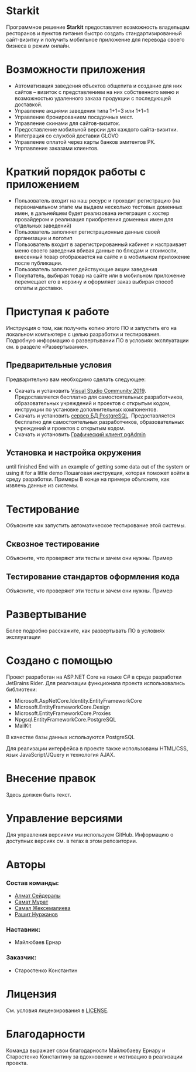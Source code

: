 # Starkit 
Программное решение **Starkit** предоставляет возможность владельцам ресторанов и пунктов питания быстро создать стандартизированный сайт-визитку и получить мобильное приложение для перевода своего бизнеса в режим онлайн.

# Возможности приложения
* Автоматизация заведения объектов общепита и создание для них сайтов – визиток с представлением на них собственного меню и возможностью удаленного заказа продукции с последующей доставкой.
* Управление акциями заведения типа 1+1=3 или 1+1=1
* Управление бронированием посадочных мест.
* Управление скинами для сайтов-визиток.
* Предоставление мобильной версии для каждого сайта-визитки.
* Интеграция со службой доставки GLOVO
* Управление оплатой через карты банков эмитентов РК.
* Упрпавление заказами клиентов.

# Краткий порядок работы с приложением
* Пользователь входит на наш ресурс и проходит регистрацию (на первоначальном этапе мы выдаем несколько тестовых доменных имен, в дальнейшем будет реализована интеграция с хостер провайдером и реализация приобретения доменных имен для отдельных заведений)
* Пользователь заполняет регистрационные данные своей организации и логотип
* Пользователь входит в зарегистрированный кабинет и настраивает меню своего заведения вбивая данные по блюдам и стоимости, внесенный товар отображается на сайте и в мобильном приложение после публикации.
* Пользователь заполняет действующие акции заведения
* Покупатель, выбирая товар на сайте или в мобильном приложение перемещает его в корзину и оформляет заказ выбирая способ оплаты и доставки.

# Приступая к работе
Инструкция о том, как получить копию этого ПО и запустить его на локальном компьютере с целью разработки и тестирования. Подробную информацию о развертывании ПО в условиях эксплуатации см. в разделе «Развертывание».

## Предварительные условия
Предварительно вам необходимо сделать следующее:
* Скачать и установить <a href="https://visualstudio.microsoft.com/ru/vs/">Visual Studio Community 2019</a>. Предоставляется бесплатно для самостоятельных разработчиков, образовательных учреждений и проектов с открытым кодом, инструкции по установке дополнительных компонентов.
* Скачать и установить <a href="https://www.postgresql.org/download/">сервер БД PostgreSQL</a>. Предоставляется бесплатно для самостоятельных разработчиков, образовательных учреждений и проектов с открытым кодом.
* Скачать и установить <a href="https://www.pgadmin.org/download/pgadmin-4-windows/">Графический клиент pgAdmin</a>

## Установка и настройка окружения
until finished
End with an example of getting some data out of the system or using it for a little demo
Пошаговая инструкция, которая поможет войти в среду разработки.
Примеры
В конце на примере объясните, как извлечь данные из системы.

# Тестирование
Объясните как запустить автоматическое тестирование этой системы.
## Сквозное тестирование
Объясните, что проверяют эти тесты и зачем они нужны.
Пример
## Тестирование стандартов оформления кода
Объясните, что проверяют эти тесты и зачем они нужны.
Пример

# Развертывание
Более подробно расскажите, как развертывать ПО в условиях эксплуатации

# Создано с помощью
Проект разработан на ASP.NET Core на языке C# в среде разработки JetBrains Rider. Для реализации функционала проекта использовались библиотеки:
* Microsoft.AspNetCore.Identity.EntityFrameworkCore
* Microsoft.EntityFrameworkCore.Design
* Microsoft.EntityFrameworkCore.Proxies
* Npgsql.EntityFrameworkCore.PostgreSQL
* MailKit

В качестве базы данных используются PostgreSQL

Для реализации интерфейса в проекте также использованы HTML/CSS, язык JavaScript/JQuery и технология AJAX.

# Внесение правок
Здесь должен быть текст.

# Управление версиями
Для управления версиями мы используем GitHub. Информацию о доступных версиях см. в тегах в этом репозитории.

# Авторы
### Состав команды:
* <a href="https://hh.kz/resume/43807f53ff040e36910039ed1f524977745261">Алмат Сейдералы</a>
* <a href="https://hh.kz/resume/e7681825ff084c85aa0039ed1f516c51754b48">Самат Мұрат</a>
* <a href="https://www.facebook.com/samal.zhex">Самал Жексемалиева</a>
* <a href="https://www.instagram.com/rashitnurzhanov/">Рашит Нуржанов</a>

### Наставник:
* Майлюбаев Ернар

### Заказчик:
* Старостенко Константин

# Лицензия
См. условия лицензирования в <a href="https://github.com/ESDP-Csharp-2-3-Team1/starkit/blob/master/LICENSE">LICENSE</a>.

# Благодарности
Команда выражает свои благодарности Майлюбаеву Ернару и Старостенко Константину за вдохновение и мотивацию в реализации проекта.
